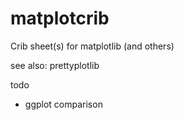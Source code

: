 # matplotcrib
Crib sheet(s) for matplotlib (and others)

see also: prettyplotlib

todo
* ggplot comparison
